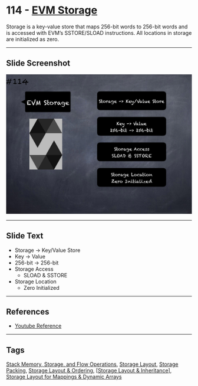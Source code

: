 # 114 - [EVM Storage](EVM%20Storage.md)
Storage is a key-value store that maps 256-bit words to 256-bit words and is accessed with EVM’s SSTORE/SLOAD instructions. All locations in storage are initialized as zero.

___
## Slide Screenshot
![114.png](../../images/solidity201/114.png)
___
## Slide Text
- Storage -> Key/Value Store
- Key -> Value
- 256-bit -> 256-bit
- Storage Access
	- SLOAD & SSTORE
- Storage Location
	- Zero Initialized
___
## References
- [Youtube Reference](https://youtu.be/3bFgsmsQXrE?t=988)
___
## Tags
[Stack Memory, Storage, and Flow Operations](../1.%20Ethereum101/Stack%20Memory,%20Storage,%20and%20Flow%20Operations.md), [Storage Layout](Storage%20Layout.md), [Storage Packing](Storage%20Packing.md), [Storage Layout & Ordering](Storage%20Layout%20&%20Ordering.md), [[Storage Layout & Inheritance](Storage%20Layout%20&%20Inheritance.md)], [Storage Layout for Mappings & Dynamic Arrays](Storage%20Layout%20for%20Mappings%20&%20Dynamic%20Arrays.md)